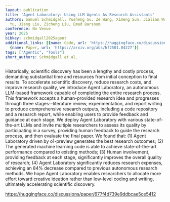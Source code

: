 ```yaml
---
layout: publication
title: 'Agent Laboratory: Using LLM Agents As Research Assistants'
authors: Samuel Schmidgall, Yusheng Su, Ze Wang, Ximeng Sun, Jialian Wu, Xiaodong
  Yu, Jiang Liu, Zicheng Liu, Emad Barsoum
conference: No Venue
year: 2025
bibkey: schmidgall2025agent
additional_links: [{name: Code, url: 'https://huggingface.co/discussions/paper/677f4d739e9ddbcae5ce5412'},
  {name: Paper, url: 'https://arxiv.org/abs/hf2501.04227'}]
tags: ["Agentic", "Tools"]
short_authors: Schmidgall et al.
---
```

Historically, scientific discovery has been a lengthy and costly process, demanding substantial time and resources from initial conception to final results. To accelerate scientific discovery, reduce research costs, and improve research quality, we introduce Agent Laboratory, an autonomous LLM-based framework capable of completing the entire research process. This framework accepts a human-provided research idea and progresses through three stages--literature review, experimentation, and report writing to produce comprehensive research outputs, including a code repository and a research report, while enabling users to provide feedback and guidance at each stage. We deploy Agent Laboratory with various state-of-the-art LLMs and invite multiple researchers to assess its quality by participating in a survey, providing human feedback to guide the research process, and then evaluate the final paper. We found that: (1) Agent Laboratory driven by o1-preview generates the best research outcomes; (2) The generated machine learning code is able to achieve state-of-the-art performance compared to existing methods; (3) Human involvement, providing feedback at each stage, significantly improves the overall quality of research; (4) Agent Laboratory significantly reduces research expenses, achieving an 84% decrease compared to previous autonomous research methods. We hope Agent Laboratory enables researchers to allocate more effort toward creative ideation rather than low-level coding and writing, ultimately accelerating scientific discovery.

https://huggingface.co/discussions/paper/677f4d739e9ddbcae5ce5412